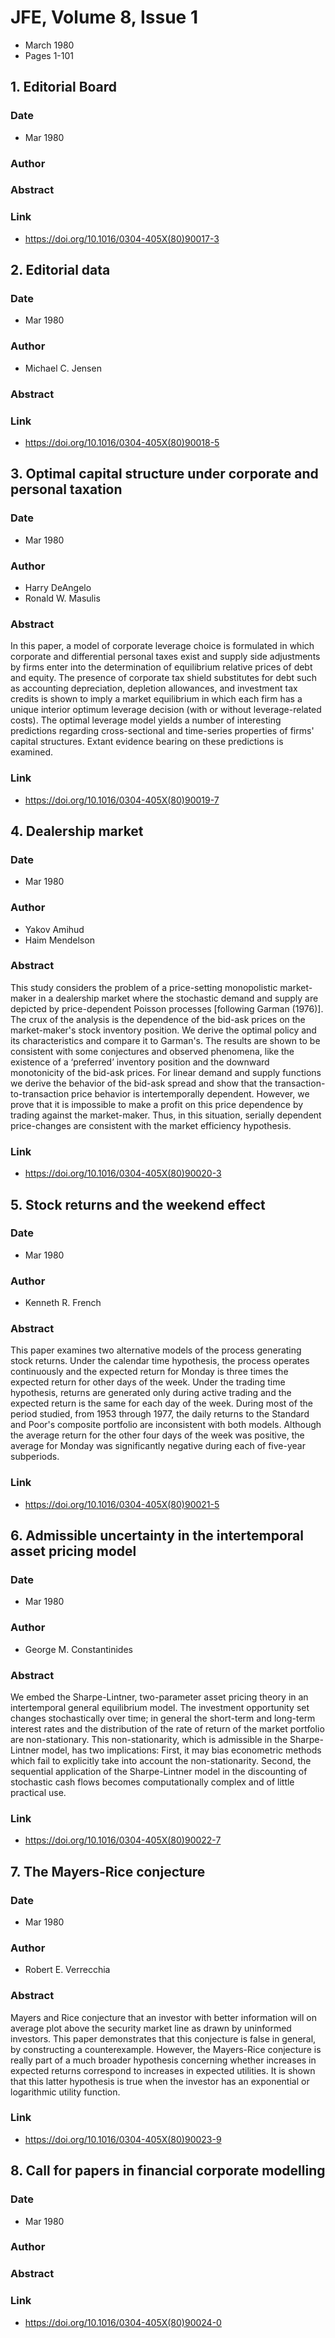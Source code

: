 # JFE, Volume 8, Issue 1
- March 1980
- Pages 1-101

## 1. Editorial Board
### Date
- Mar 1980
### Author
### Abstract

### Link
- https://doi.org/10.1016/0304-405X(80)90017-3

## 2. Editorial data
### Date
- Mar 1980
### Author
- Michael C. Jensen
### Abstract

### Link
- https://doi.org/10.1016/0304-405X(80)90018-5

## 3. Optimal capital structure under corporate and personal taxation
### Date
- Mar 1980
### Author
- Harry DeAngelo
- Ronald W. Masulis
### Abstract
In this paper, a model of corporate leverage choice is formulated in which corporate and differential personal taxes exist and supply side adjustments by firms enter into the determination of equilibrium relative prices of debt and equity. The presence of corporate tax shield substitutes for debt such as accounting depreciation, depletion allowances, and investment tax credits is shown to imply a market equilibrium in which each firm has a unique interior optimum leverage decision (with or without leverage-related costs). The optimal leverage model yields a number of interesting predictions regarding cross-sectional and time-series properties of firms' capital structures. Extant evidence bearing on these predictions is examined.
### Link
- https://doi.org/10.1016/0304-405X(80)90019-7

## 4. Dealership market
### Date
- Mar 1980
### Author
- Yakov Amihud
- Haim Mendelson
### Abstract
This study considers the problem of a price-setting monopolistic market-maker in a dealership market where the stochastic demand and supply are depicted by price-dependent Poisson processes [following Garman (1976)]. The crux of the analysis is the dependence of the bid-ask prices on the market-maker's stock inventory position. We derive the optimal policy and its characteristics and compare it to Garman's. The results are shown to be consistent with some conjectures and observed phenomena, like the existence of a ‘preferred’ inventory position and the downward monotonicity of the bid-ask prices. For linear demand and supply functions we derive the behavior of the bid-ask spread and show that the transaction-to-transaction price behavior is intertemporally dependent. However, we prove that it is impossible to make a profit on this price dependence by trading against the market-maker. Thus, in this situation, serially dependent price-changes are consistent with the market efficiency hypothesis.
### Link
- https://doi.org/10.1016/0304-405X(80)90020-3

## 5. Stock returns and the weekend effect
### Date
- Mar 1980
### Author
- Kenneth R. French
### Abstract
This paper examines two alternative models of the process generating stock returns. Under the calendar time hypothesis, the process operates continuously and the expected return for Monday is three times the expected return for other days of the week. Under the trading time hypothesis, returns are generated only during active trading and the expected return is the same for each day of the week. During most of the period studied, from 1953 through 1977, the daily returns to the Standard and Poor's composite portfolio are inconsistent with both models. Although the average return for the other four days of the week was positive, the average for Monday was significantly negative during each of five-year subperiods.
### Link
- https://doi.org/10.1016/0304-405X(80)90021-5

## 6. Admissible uncertainty in the intertemporal asset pricing model
### Date
- Mar 1980
### Author
- George M. Constantinides
### Abstract
We embed the Sharpe-Lintner, two-parameter asset pricing theory in an intertemporal general equilibrium model. The investment opportunity set changes stochastically over time; in general the short-term and long-term interest rates and the distribution of the rate of return of the market portfolio are non-stationary. This non-stationarity, which is admissible in the Sharpe-Lintner model, has two implications: First, it may bias econometric methods which fail to explicitly take into account the non-stationarity. Second, the sequential application of the Sharpe-Lintner model in the discounting of stochastic cash flows becomes computationally complex and of little practical use.
### Link
- https://doi.org/10.1016/0304-405X(80)90022-7

## 7. The Mayers-Rice conjecture
### Date
- Mar 1980
### Author
- Robert E. Verrecchia
### Abstract
Mayers and Rice conjecture that an investor with better information will on average plot above the security market line as drawn by uninformed investors. This paper demonstrates that this conjecture is false in general, by constructing a counterexample. However, the Mayers-Rice conjecture is really part of a much broader hypothesis concerning whether increases in expected returns correspond to increases in expected utilities. It is shown that this latter hypothesis is true when the investor has an exponential or logarithmic utility function.
### Link
- https://doi.org/10.1016/0304-405X(80)90023-9

## 8. Call for papers in financial corporate modelling
### Date
- Mar 1980
### Author
### Abstract

### Link
- https://doi.org/10.1016/0304-405X(80)90024-0

